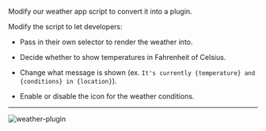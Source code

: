 Modify our weather app script to convert it into a plugin.

Modify the script to let developers:

- Pass in their own selector to render the weather into.

- Decide whether to show temperatures in Fahrenheit of Celsius.

- Change what message is shown (ex. `It's currently {temperature} and {conditions} in {location}`).

- Enable or disable the icon for the weather conditions.

---

![weather-plugin](https://user-images.githubusercontent.com/44428775/99546782-113e9480-29b7-11eb-8130-6ae50a322406.gif)